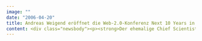 ```yaml
---
image: ""
date: "2006-04-20"
title: Andreas Weigend eröffnet die Web-2.0-Konferenz Next 10 Years in E-Business
content: <div class="newsbody"><p><strong>Der ehemalige Chief Scientist von Amazon.com, Andreas Weigend, hält die Keynote der "Next 10 Years in E-Business". Der von SinnerSchrader veranstaltete Kongress beschäftigt sich am 11. Mai in Hamburg mit der Frage, wie sich der Wunsch der Internetnutzer nach Partizipation auf die Geschäftsmodelle im Internet auswirkt. Weigend wird in seiner Keynote darstellen, wie Amazon, aber auch die neuen Web-2.0-Startups den Wunsch der Nutzer nach Partizipation und Beteiligung kanalisieren und kapitalisieren können.</strong></p><p>Andreas Weigend ist einer der weltweit führenden Vordenker für die Umsetzung von Kundenbedürfnissen in internetfähige Dienste. Sein Credo "Wir wissen nichts, aber wir können es messen" hat er in seinen Jahren bei Amazon.com zur Vollendung gebracht. Unter seiner Ägide entstanden viele der Such-, Auswahl- und Kaufhilfen des größten Online-Versandhändlers, die das "System Amazon" bis heute einzigartig machen.</p><p>Der gebürtige Deutsche studierte Physik, Elektrotechnik und Philosophie in München, Cambridge und Stanford, forschte am berühmten Xerox PARC in Palo Alto. Heute lebt Andreas Weigend als Berater in San Francisco, Shanghai und auf <a href="http&#58;//weigend.com/">weigend.com</a>.</p><p>Weitere Informationen und Buchungen für den Kongress&#58; <a href="http&#58;//www.next10years.com/">www.next10years.com</a>. Aufgrund der hohen Nachfrage gibt es nur noch ein limitiertes Angebot an Plätzen.</p></div>
---
```

